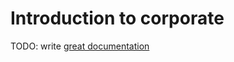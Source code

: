 # Introduction to corporate

TODO: write [great documentation](http://jacobian.org/writing/great-documentation/what-to-write/)
